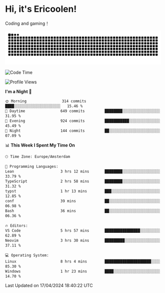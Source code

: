 # Hi, it's Ericoolen!
Coding and gaming！

<picture>
  <source media="(prefers-color-scheme: dark)" srcset="https://raw.githubusercontent.com/Eric-Song-Nop/Eric-Song-Nop/output/github-contribution-grid-snake-dark.svg">
  <source media="(prefers-color-scheme: light)" srcset="https://raw.githubusercontent.com/Eric-Song-Nop/Eric-Song-Nop/output/github-contribution-grid-snake.svg">
  <img alt="github contribution grid snake animation" src="https://raw.githubusercontent.com/Eric-Song-Nop/Eric-Song-Nop/output/github-contribution-grid-snake.svg">
</picture>

<!--START_SECTION:waka-->
![Code Time](http://img.shields.io/badge/Code%20Time-1%2C302%20hrs%2046%20mins-blue)

![Profile Views](http://img.shields.io/badge/Profile%20Views-0-blue)

**I'm a Night 🦉** 

```text
🌞 Morning                314 commits         ████░░░░░░░░░░░░░░░░░░░░░   15.46 % 
🌆 Daytime                649 commits         ████████░░░░░░░░░░░░░░░░░   31.95 % 
🌃 Evening                924 commits         ███████████░░░░░░░░░░░░░░   45.49 % 
🌙 Night                  144 commits         ██░░░░░░░░░░░░░░░░░░░░░░░   07.09 % 
```


📊 **This Week I Spent My Time On** 

```text
🕑︎ Time Zone: Europe/Amsterdam

💬 Programming Languages: 
Lean                     3 hrs 12 mins       ████████░░░░░░░░░░░░░░░░░   33.79 % 
TypeScript               2 hrs 58 mins       ████████░░░░░░░░░░░░░░░░░   31.32 % 
typst                    1 hr 13 mins        ███░░░░░░░░░░░░░░░░░░░░░░   12.85 % 
conf                     39 mins             ██░░░░░░░░░░░░░░░░░░░░░░░   06.98 % 
Bash                     36 mins             ██░░░░░░░░░░░░░░░░░░░░░░░   06.36 % 

🔥 Editors: 
VS Code                  5 hrs 57 mins       ████████████████░░░░░░░░░   62.89 % 
Neovim                   3 hrs 30 mins       █████████░░░░░░░░░░░░░░░░   37.11 % 

💻 Operating System: 
Linux                    8 hrs 4 mins        █████████████████████░░░░   85.30 % 
Windows                  1 hr 23 mins        ████░░░░░░░░░░░░░░░░░░░░░   14.70 % 
```


 Last Updated on 17/04/2024 18:40:22 UTC
<!--END_SECTION:waka-->
